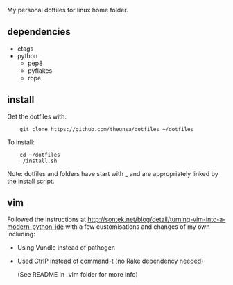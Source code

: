 My personal dotfiles for linux home folder.

dependencies
------------
* ctags
* python
    * pep8
    * pyflakes
    * rope

install
-------
Get the dotfiles with:
```
    git clone https://github.com/theunsa/dotfiles ~/dotfiles
```

To install:
```
    cd ~/dotfiles
    ./install.sh
```

Note: dotfiles and folders have start with _ and are appropriately
      linked by the install script.

vim
----
Followed the instructions at http://sontek.net/blog/detail/turning-vim-into-a-modern-python-ide with a few customisations and changes of my own including:
* Using Vundle instead of pathogen
* Used CtrlP instead of command-t (no Rake dependency needed)

  (See README in _vim folder for more info)
